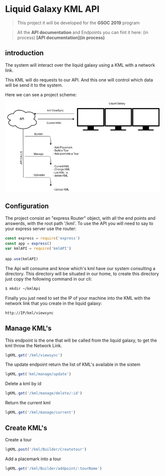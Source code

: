 # Liquid Galaxy KML API

> This project it will be developed for the **GSOC 2019** program

> All the **API documentation** and Endpoints you can fint it here:  (in process) **[API documentation](in process)**

## introduction

The system will interact over the liquid galaxy using a KML with a network link.

This KML will do requests to our API. And this one will control which data will be send it to the system.

Here we can see a project scheme:

![Project Definition](./docs/Definition.jpg)


## Configuration

The project consist an "express Router" object, with all the end points and answerds, with the root path '/kml'. To use the API you will need to say to your express server use the router:

```javascript
const express = require('express')
const app = express()
var kmlAPI = require('kmlAPI')

app.use(kmlAPI)
```

The Api will consume and know which's kml have our system consulting a directory. This directory will be situated in our home, to create this directory just copy the following command in our cli:

```sh
$ mkdir ~/kmlApi
```

Finally you just need to set the IP of your machine into the KML with the network link that you create in the liquid galaxy:

```xml
http://IP/kml/viewsync
```

## Manage KML's

This endpoint is the one that will be called from the liquid galaxy, to get the kml throw the Network Link.
```js
lgKML.get('/kml/viewsync')
```

The update endpoint return the list of KML's available in the sistem  
```js
lgKML.get('kml/manage/update')
```

Delete a kml by id
```js
lgKML.get('/kml/manage/delete/:id')
```

Return the current kml
```js
lgKML.get('/kml/manage/current')
```

## Create KML's

Create a tour
```js
lgKML.post('/kml/Builder/Createtour')
```

Add a placemark into a tour
```js
lgKML.get('/kml/Builder/addpoint/:tourName')
```
